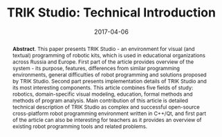 ---
title: "TRIK Studio: Technical Introduction"
authors: '<i>Dmitry Mordvinov, Yurii Litvinov, and Timofey Bryksin</i>'
collection: publications
permalink: /publication/2017-04-06-trik
date: 2017-04-06
venue: "the proceedings of <b>FRUCT'17</b>"
paperurl: 'https://doi.org/10.23919/FRUCT.2017.8071326'
pdf: 'https://www.fruct.org/publications/fruct20/files/Mor.pdf'
counter_id: 'C5'
level: 'Regional'
abstract: "<p><b>Abstract</b>. This paper presents TRIK Studio - an environment for visual (and textual) programming of robotic kits, which is used in educational organizations across Russia and Europe. First part of the article provides overview of the system - its purpose, features, differences from similar programming environments, general difficulties of robot programming and solutions proposed by TRIK Studio. Second part presents implementation details of TRIK Studio and its most interesting components. This article combines five fields of study: robotics, domain-specific visual modeling, education, formal methods and methods of program analysis. Main contribution of this article is detailed technical description of TRIK Studio as complex and successful open-source cross-platform robot programming environment written in C++/Qt, and first part of the article can also be interesting for teachers as it provides an overview of existing robot programming tools and related problems.</p>"
---